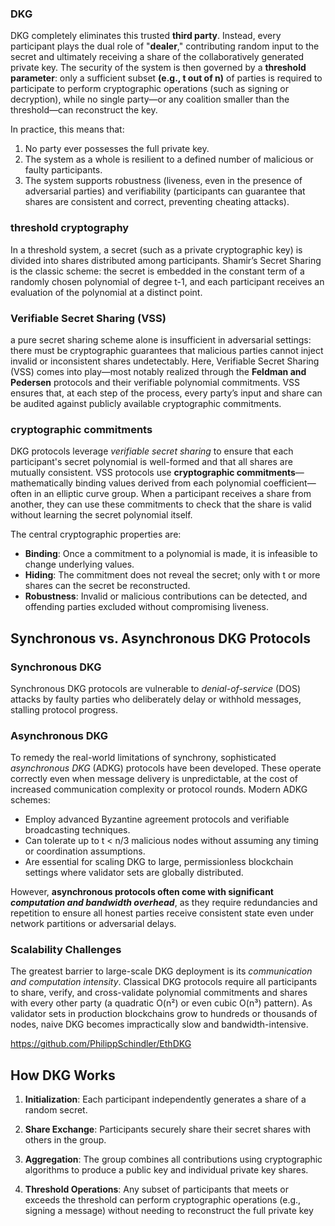 ### DKG
DKG completely eliminates this trusted **third party**. Instead, every participant plays the dual role of "**dealer**," contributing random input to the secret and ultimately receiving a share of the collaboratively generated private key. The security of the system is then governed by a **threshold parameter**: only a sufficient subset **(e.g., t out of n)** of parties is required to participate to perform cryptographic operations (such as signing or decryption), while no single party—or any coalition smaller than the threshold—can reconstruct the key.

In practice, this means that:

1. No party ever possesses the full private key.
2. The system as a whole is resilient to a defined number of malicious or faulty participants.
3. The system supports robustness (liveness, even in the presence of adversarial parties) and verifiability (participants can guarantee that shares are consistent and correct, preventing cheating attacks).

###  threshold cryptography
 In a threshold system, a secret (such as a private cryptographic key) is divided into shares distributed among participants. Shamir’s Secret Sharing is the classic scheme: the secret is embedded in the constant term of a randomly chosen polynomial of degree t-1, and each participant receives an evaluation of the polynomial at a distinct point.

 ### Verifiable Secret Sharing (VSS)
 a pure secret sharing scheme alone is insufficient in adversarial settings: there must be cryptographic guarantees that malicious parties cannot inject invalid or inconsistent shares undetectably. Here, Verifiable Secret Sharing (VSS) comes into play—most notably realized through the **Feldman and Pedersen** protocols and their verifiable polynomial commitments. VSS ensures that, at each step of the process, every party’s input and share can be audited against publicly available cryptographic commitments.


 ### cryptographic commitments
 DKG protocols leverage *verifiable secret sharing* to ensure that each participant's secret polynomial is well-formed and that all shares are mutually consistent. VSS protocols use **cryptographic commitments**—mathematically binding values derived from each polynomial coefficient—often in an elliptic curve group. When a participant receives a share from another, they can use these commitments to check that the share is valid without learning the secret polynomial itself.

The central cryptographic properties are:
- **Binding**: Once a commitment to a polynomial is made, it is infeasible to change underlying values.
- **Hiding**: The commitment does not reveal the secret; only with t or more shares can the secret be reconstructed.
- **Robustness**: Invalid or malicious contributions can be detected, and offending parties excluded without compromising liveness.


## Synchronous vs. Asynchronous DKG Protocols

### Synchronous DKG
Synchronous DKG protocols are vulnerable to *denial-of-service* (DOS) attacks by faulty parties who deliberately delay or withhold messages, stalling protocol progress.

### Asynchronous DKG

To remedy the real-world limitations of synchrony, sophisticated *asynchronous DKG* (ADKG) protocols have been developed. These operate correctly even when message delivery is unpredictable, at the cost of increased communication complexity or protocol rounds. Modern ADKG schemes:
- Employ advanced Byzantine agreement protocols and verifiable broadcasting techniques.
- Can tolerate up to t < n/3 malicious nodes without assuming any timing or coordination assumptions.
- Are essential for scaling DKG to large, permissionless blockchain settings where validator sets are globally distributed.

However, **asynchronous protocols often come with significant *computation and bandwidth overhead***, as they require redundancies and repetition to ensure all honest parties receive consistent state even under network partitions or adversarial delays.


### Scalability Challenges

The greatest barrier to large-scale DKG deployment is its *communication and computation intensity*. Classical DKG protocols require all participants to share, verify, and cross-validate polynomial commitments and shares with every other party (a quadratic O(n²) or even cubic O(n³) pattern). As validator sets in production blockchains grow to hundreds or thousands of nodes, naive DKG becomes impractically slow and bandwidth-intensive.


https://github.com/PhilippSchindler/EthDKG


**How DKG Works**
-----------------

1.  **Initialization**: Each participant independently generates a share of a random secret.

2.  **Share Exchange**: Participants securely share their secret shares with others in the group.

3.  **Aggregation**: The group combines all contributions using cryptographic algorithms to produce a public key and individual private key shares.

4.  **Threshold Operations**: Any subset of participants that meets or exceeds the threshold can perform cryptographic operations (e.g., signing a message) without needing to reconstruct the full private key